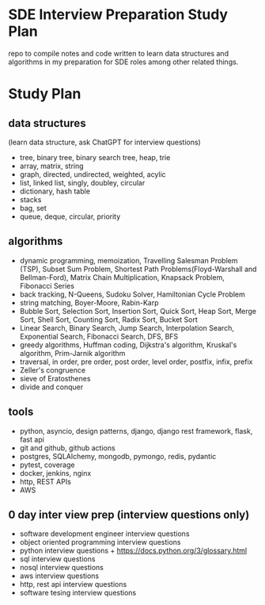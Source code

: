 # SDE Interview Preparation Study Plan
repo to compile notes and code written to learn data structures and algorithms in my preparation for SDE roles among other related things.

# Study Plan
## data structures
(learn data structure, ask ChatGPT for interview questions)

- tree, binary tree, binary search tree, heap, trie
- array, matrix, string
- graph, directed, undirected, weighted, acylic
- list, linked list, singly, doubley, circular
- dictionary, hash table
- stacks
- bag, set
- queue, deque, circular, priority

## algorithms
- dynamic programming, memoization, Travelling Salesman Problem (TSP), Subset Sum Problem, Shortest Path Problems(Floyd-Warshall and Bellman-Ford), Matrix Chain Multiplication, Knapsack Problem, Fibonacci Series
- back tracking, N-Queens, Sudoku Solver, Hamiltonian Cycle Problem
- string matching, Boyer-Moore, Rabin-Karp
- Bubble Sort, Selection Sort, Insertion Sort, Quick Sort, Heap Sort, Merge Sort, Shell Sort, Counting Sort, Radix Sort, Bucket Sort
- Linear Search, Binary Search, Jump Search, Interpolation Search, Exponential Search, Fibonacci Search, DFS, BFS
- greedy algorithms, Huffman coding, Dijkstra's algorithm, Kruskal's algorithm, Prim-Jarnik algorithm
- traversal, in order, pre order, post order, level order, postfix, infix, prefix
- Zeller's congruence
- sieve of Eratosthenes
- divide and conquer

## tools
- python, asyncio, design patterns, django, django rest framework, flask, fast api
- git and github, github actions
- postgres, SQLAlchemy, mongodb, pymongo, redis, pydantic
- pytest, coverage
- docker, jenkins, nginx
- http, REST APIs
- AWS

## 0 day inter view prep (interview questions only)
- software development engineer interview questions
- object oriented programming interview questions
- python interview questions + https://docs.python.org/3/glossary.html
- sql interview questions
- nosql interview questions
- aws interview questions
- http, rest api interview questions
- software tesing interview questions
